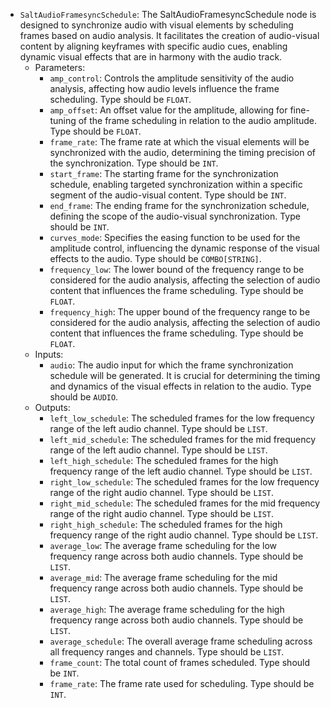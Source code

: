 - `SaltAudioFramesyncSchedule`: The SaltAudioFramesyncSchedule node is designed to synchronize audio with visual elements by scheduling frames based on audio analysis. It facilitates the creation of audio-visual content by aligning keyframes with specific audio cues, enabling dynamic visual effects that are in harmony with the audio track.
    - Parameters:
        - `amp_control`: Controls the amplitude sensitivity of the audio analysis, affecting how audio levels influence the frame scheduling. Type should be `FLOAT`.
        - `amp_offset`: An offset value for the amplitude, allowing for fine-tuning of the frame scheduling in relation to the audio amplitude. Type should be `FLOAT`.
        - `frame_rate`: The frame rate at which the visual elements will be synchronized with the audio, determining the timing precision of the synchronization. Type should be `INT`.
        - `start_frame`: The starting frame for the synchronization schedule, enabling targeted synchronization within a specific segment of the audio-visual content. Type should be `INT`.
        - `end_frame`: The ending frame for the synchronization schedule, defining the scope of the audio-visual synchronization. Type should be `INT`.
        - `curves_mode`: Specifies the easing function to be used for the amplitude control, influencing the dynamic response of the visual effects to the audio. Type should be `COMBO[STRING]`.
        - `frequency_low`: The lower bound of the frequency range to be considered for the audio analysis, affecting the selection of audio content that influences the frame scheduling. Type should be `FLOAT`.
        - `frequency_high`: The upper bound of the frequency range to be considered for the audio analysis, affecting the selection of audio content that influences the frame scheduling. Type should be `FLOAT`.
    - Inputs:
        - `audio`: The audio input for which the frame synchronization schedule will be generated. It is crucial for determining the timing and dynamics of the visual effects in relation to the audio. Type should be `AUDIO`.
    - Outputs:
        - `left_low_schedule`: The scheduled frames for the low frequency range of the left audio channel. Type should be `LIST`.
        - `left_mid_schedule`: The scheduled frames for the mid frequency range of the left audio channel. Type should be `LIST`.
        - `left_high_schedule`: The scheduled frames for the high frequency range of the left audio channel. Type should be `LIST`.
        - `right_low_schedule`: The scheduled frames for the low frequency range of the right audio channel. Type should be `LIST`.
        - `right_mid_schedule`: The scheduled frames for the mid frequency range of the right audio channel. Type should be `LIST`.
        - `right_high_schedule`: The scheduled frames for the high frequency range of the right audio channel. Type should be `LIST`.
        - `average_low`: The average frame scheduling for the low frequency range across both audio channels. Type should be `LIST`.
        - `average_mid`: The average frame scheduling for the mid frequency range across both audio channels. Type should be `LIST`.
        - `average_high`: The average frame scheduling for the high frequency range across both audio channels. Type should be `LIST`.
        - `average_schedule`: The overall average frame scheduling across all frequency ranges and channels. Type should be `LIST`.
        - `frame_count`: The total count of frames scheduled. Type should be `INT`.
        - `frame_rate`: The frame rate used for scheduling. Type should be `INT`.
